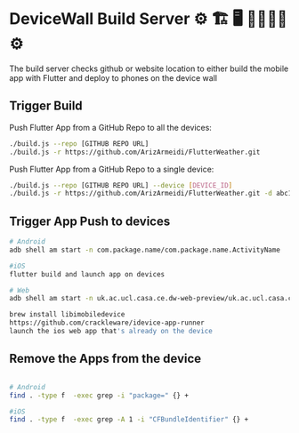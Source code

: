 # DeviceWall Build Server ⚙️ 🏗️ 🖥️ 👷‍♂️👷‍♀️ ⚙️

The build server checks github or website location to either build the mobile app with Flutter and deploy to phones on the device wall

## Trigger Build

Push Flutter App from a GitHub Repo to all the devices:

```bash
./build.js --repo [GITHUB REPO URL]
./build.js -r https://github.com/ArizArmeidi/FlutterWeather.git
```

Push Flutter App from a GitHub Repo to a single device:

```bash
./build.js --repo [GITHUB REPO URL] --device [DEVICE_ID]
./build.js -r https://github.com/ArizArmeidi/FlutterWeather.git -d abc1234
```

## Trigger App Push to devices

```bash
# Android
adb shell am start -n com.package.name/com.package.name.ActivityName

#iOS
flutter build and launch app on devices

# Web
adb shell am start -n uk.ac.ucl.casa.ce.dw-web-preview/uk.ac.ucl.casa.ce.dw-web-preview.ActivityName

brew install libimobiledevice
https://github.com/crackleware/idevice-app-runner
launch the ios web app that's already on the device
```

## Remove the Apps from the device

```bash

# Android
find . -type f  -exec grep -i "package=" {} +

#iOS
find . -type f  -exec grep -A 1 -i "CFBundleIdentifier" {} +

```
